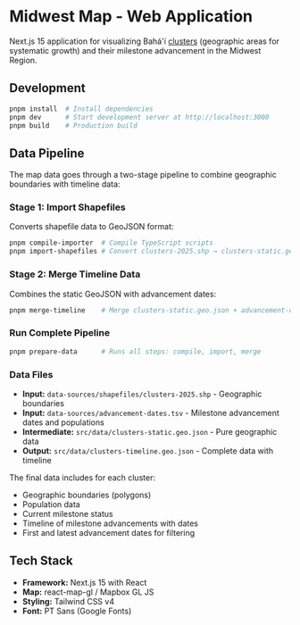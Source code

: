 # Midwest Map - Web Application

Next.js 15 application for visualizing Bahá'í [clusters](https://bahaipedia.org/Cluster) (geographic areas for systematic growth) and their milestone advancement in the Midwest Region.

## Development

```bash
pnpm install  # Install dependencies
pnpm dev      # Start development server at http://localhost:3000
pnpm build    # Production build
```

## Data Pipeline

The map data goes through a two-stage pipeline to combine geographic boundaries with timeline data:

### Stage 1: Import Shapefiles
Converts shapefile data to GeoJSON format:
```bash
pnpm compile-importer  # Compile TypeScript scripts
pnpm import-shapefiles # Convert clusters-2025.shp → clusters-static.geo.json
```

### Stage 2: Merge Timeline Data
Combines the static GeoJSON with advancement dates:
```bash
pnpm merge-timeline    # Merge clusters-static.geo.json + advancement-dates.tsv → clusters-timeline.geo.json
```

### Run Complete Pipeline
```bash
pnpm prepare-data      # Runs all steps: compile, import, merge
```

### Data Files
- **Input:** `data-sources/shapefiles/clusters-2025.shp` - Geographic boundaries
- **Input:** `data-sources/advancement-dates.tsv` - Milestone advancement dates and populations
- **Intermediate:** `src/data/clusters-static.geo.json` - Pure geographic data
- **Output:** `src/data/clusters-timeline.geo.json` - Complete data with timeline

The final data includes for each cluster:
- Geographic boundaries (polygons)
- Population data
- Current milestone status
- Timeline of milestone advancements with dates
- First and latest advancement dates for filtering

## Tech Stack

- **Framework:** Next.js 15 with React
- **Map:** react-map-gl / Mapbox GL JS
- **Styling:** Tailwind CSS v4
- **Font:** PT Sans (Google Fonts)